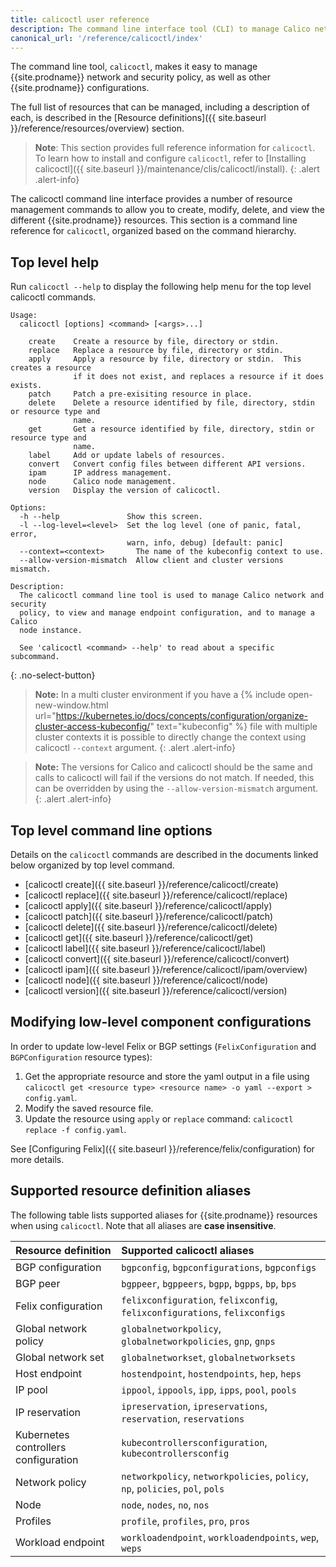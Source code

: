 ```yaml
---
title: calicoctl user reference
description: The command line interface tool (CLI) to manage Calico network and security policy.
canonical_url: '/reference/calicoctl/index'
---
```


The command line tool, `calicoctl`, makes it easy to manage {{site.prodname}}
network and security policy, as well as other {{site.prodname}} configurations.

The full list of resources that can be managed, including a description of each,
is described in the [Resource definitions]({{ site.baseurl }}/reference/resources/overview)
section.

> **Note**: This section provides full reference information for `calicoctl`. To learn
> how to install and configure `calicoctl`, refer to
> [Installing calicoctl]({{ site.baseurl }}/maintenance/clis/calicoctl/install).
{: .alert .alert-info}

The calicoctl command line interface provides a number of resource management
commands to allow you to create, modify, delete, and view the different
{{site.prodname}} resources. This section is a command line reference for
`calicoctl`, organized based on the command hierarchy.

## Top level help

Run `calicoctl --help` to display the following help menu for the top level
calicoctl commands.

```
Usage:
  calicoctl [options] <command> [<args>...]

    create    Create a resource by file, directory or stdin.
    replace   Replace a resource by file, directory or stdin.
    apply     Apply a resource by file, directory or stdin.  This creates a resource
              if it does not exist, and replaces a resource if it does exists.
    patch     Patch a pre-exisiting resource in place.
    delete    Delete a resource identified by file, directory, stdin or resource type and
              name.
    get       Get a resource identified by file, directory, stdin or resource type and
              name.
    label     Add or update labels of resources.
    convert   Convert config files between different API versions.
    ipam      IP address management.
    node      Calico node management.
    version   Display the version of calicoctl.

Options:
  -h --help               Show this screen.
  -l --log-level=<level>  Set the log level (one of panic, fatal, error,
                          warn, info, debug) [default: panic]
  --context=<context>	    The name of the kubeconfig context to use.
  --allow-version-mismatch  Allow client and cluster versions mismatch.

Description:
  The calicoctl command line tool is used to manage Calico network and security
  policy, to view and manage endpoint configuration, and to manage a Calico
  node instance.

  See 'calicoctl <command> --help' to read about a specific subcommand.
```
{: .no-select-button}


> **Note:** In a multi cluster environment if you have a {% include open-new-window.html url="https://kubernetes.io/docs/concepts/configuration/organize-cluster-access-kubeconfig/" text="kubeconfig" %} file with multiple cluster contexts it is possible to directly change the context using calicoctl `--context` argument.
{: .alert .alert-info}

> **Note:** The versions for Calico and calicoctl should be the same and calls to calicoctl will fail if the versions do not match. If needed, this can be overridden by using the `--allow-version-mismatch` argument.
{: .alert .alert-info}

## Top level command line options

Details on the `calicoctl` commands are described in the documents linked below
organized by top level command.

-  [calicoctl create]({{ site.baseurl }}/reference/calicoctl/create)
-  [calicoctl replace]({{ site.baseurl }}/reference/calicoctl/replace)
-  [calicoctl apply]({{ site.baseurl }}/reference/calicoctl/apply)
-  [calicoctl patch]({{ site.baseurl }}/reference/calicoctl/patch)
-  [calicoctl delete]({{ site.baseurl }}/reference/calicoctl/delete)
-  [calicoctl get]({{ site.baseurl }}/reference/calicoctl/get)
-  [calicoctl label]({{ site.baseurl }}/reference/calicoctl/label)
-  [calicoctl convert]({{ site.baseurl }}/reference/calicoctl/convert)
-  [calicoctl ipam]({{ site.baseurl }}/reference/calicoctl/ipam/overview)
-  [calicoctl node]({{ site.baseurl }}/reference/calicoctl/node)
-  [calicoctl version]({{ site.baseurl }}/reference/calicoctl/version)

## Modifying low-level component configurations

In order to update low-level Felix or BGP settings (`FelixConfiguration` and `BGPConfiguration` resource types):
1. Get the appropriate resource and store the yaml output in a file using `calicoctl get <resource type> <resource name> -o yaml --export > config.yaml`.
1. Modify the saved resource file.
1. Update the resource using `apply` or `replace` command: `calicoctl replace -f config.yaml`.

See [Configuring Felix]({{ site.baseurl }}/reference/felix/configuration) for more details.

## Supported resource definition aliases

The following table lists supported aliases for {{site.prodname}} resources when using `calicoctl`. Note that all aliases
are **case insensitive**.

| Resource definition                  | Supported calicoctl aliases                                  |
| :----------------------------------- | :----------------------------------------------------------- |
| BGP configuration                    | `bgpconfig`, `bgpconfigurations`, `bgpconfigs`               |
| BGP peer                             | `bgppeer`, `bgppeers`, `bgpp`, `bgpps`, `bp`, `bps`          |
| Felix configuration                  | `felixconfiguration`, `felixconfig`, `felixconfigurations`, `felixconfigs` |
| Global network policy                | `globalnetworkpolicy`, `globalnetworkpolicies`, `gnp`, `gnps` |
| Global network set                   | `globalnetworkset`, `globalnetworksets`                      |
| Host endpoint                        | `hostendpoint`, `hostendpoints`, `hep`, `heps`               |
| IP pool                              | `ippool`, `ippools`, `ipp`, `ipps`, `pool`, `pools`          |
| IP reservation                       | `ipreservation`, `ipreservations`, `reservation`, `reservations` |
| Kubernetes controllers configuration | `kubecontrollersconfiguration`, `kubecontrollersconfig`      |
| Network policy                       | `networkpolicy`, `networkpolicies`, `policy`, `np`, `policies`, `pol`, `pols` |
| Node                                 | `node`, `nodes`, `no`, `nos`                                 |
| Profiles                             | `profile`, `profiles`, `pro`, `pros`                         |
| Workload endpoint                    | `workloadendpoint`, `workloadendpoints`, `wep`, `weps`       |
